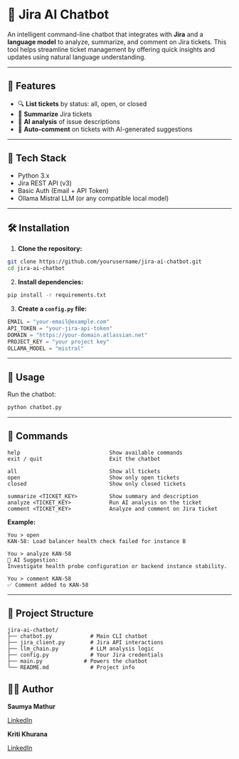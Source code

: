 # 🤖 Jira AI Chatbot

An intelligent command-line chatbot that integrates with **Jira** and a **language model** to analyze, summarize, and comment on Jira tickets.
This tool helps streamline ticket management by offering quick insights and updates using natural language understanding.

---

## 🚀 Features

* 🔍 **List tickets** by status: all, open, or closed
* 📄 **Summarize** Jira tickets
* 🧠 **AI analysis** of issue descriptions
* 💬 **Auto-comment** on tickets with AI-generated suggestions

---

## 🧠 Tech Stack

* Python 3.x
* Jira REST API (v3)
* Basic Auth (Email + API Token)
* Ollama Mistral LLM (or any compatible local model)

---

## 🛠️ Installation

1. **Clone the repository:**

```bash
git clone https://github.com/yourusername/jira-ai-chatbot.git
cd jira-ai-chatbot
```

2. **Install dependencies:**

```bash
pip install -r requirements.txt
```

3. **Create a `config.py` file:**

```python
EMAIL = "your-email@example.com"
API_TOKEN = "your-jira-api-token"
DOMAIN = "https://your-domain.atlassian.net"
PROJECT_KEY = "your project key"
OLLAMA_MODEL = "mistral"
```

---

## 💬 Usage

Run the chatbot:

```bash
python chatbot.py
```

---

## 🔧 Commands

```
help                            Show available commands
exit / quit                     Exit the chatbot

all                             Show all tickets
open                            Show only open tickets
closed                          Show only closed tickets

summarize <TICKET_KEY>          Show summary and description
analyze <TICKET_KEY>            Run AI analysis on the ticket
comment <TICKET_KEY>            Analyze and comment on Jira ticket
```

**Example:**

```
You > open
KAN-58: Load balancer health check failed for instance B

You > analyze KAN-58
🧠 AI Suggestion:
Investigate health probe configuration or backend instance stability.

You > comment KAN-58
✅ Comment added to KAN-58
```

---

## 📁 Project Structure

```
jira-ai-chatbot/
├── chatbot.py            # Main CLI chatbot
├── jira_client.py        # Jira API interactions
├── llm_chain.py          # LLM analysis logic
├── config.py             # Your Jira credentials
├── main.py             # Powers the chatbot
└── README.md             # Project info
```

## 👩‍💻 Author

**Saumya Mathur**

[LinkedIn](https://www.linkedin.com/in/saumya-mathur-60351a270/) 

**Kriti Khurana**

[LinkedIn](https://www.linkedin.com/in/kriti-khurana-24b059286/) 


